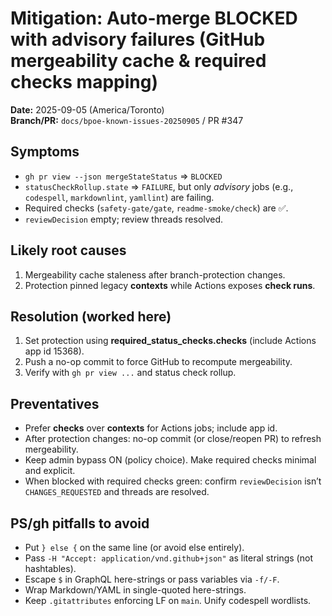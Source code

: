 # Mitigation: Auto-merge **BLOCKED** with advisory failures (GitHub mergeability cache & required checks mapping)
**Date:** 2025-09-05 (America/Toronto)  
**Branch/PR:** `docs/bpoe-known-issues-20250905` / PR #347

## Symptoms
- `gh pr view --json mergeStateStatus` ⇒ `BLOCKED`
- `statusCheckRollup.state` ⇒ `FAILURE`, but only *advisory* jobs (e.g., `codespell`, `markdownlint`, `yamllint`) are failing.
- Required checks (`safety-gate/gate`, `readme-smoke/check`) are ✅.
- `reviewDecision` empty; review threads resolved.

## Likely root causes
1) Mergeability cache staleness after branch-protection changes.  
2) Protection pinned legacy **contexts** while Actions exposes **check runs**.

## Resolution (worked here)
1. Set protection using **required_status_checks.checks** (include Actions app id 15368).
2. Push a no-op commit to force GitHub to recompute mergeability.
3. Verify with `gh pr view ...` and status check rollup.

## Preventatives
- Prefer **checks** over **contexts** for Actions jobs; include app id.
- After protection changes: no-op commit (or close/reopen PR) to refresh mergeability.
- Keep admin bypass ON (policy choice). Make required checks minimal and explicit.
- When blocked with required checks green: confirm `reviewDecision` isn’t `CHANGES_REQUESTED` and threads are resolved.

## PS/gh pitfalls to avoid
- Put `} else {` on the same line (or avoid else entirely).
- Pass `-H "Accept: application/vnd.github+json"` as literal strings (not hashtables).
- Escape `$` in GraphQL here-strings or pass variables via `-f/-F`.
- Wrap Markdown/YAML in single-quoted here-strings.
- Keep `.gitattributes` enforcing LF on `main`. Unify codespell wordlists.
